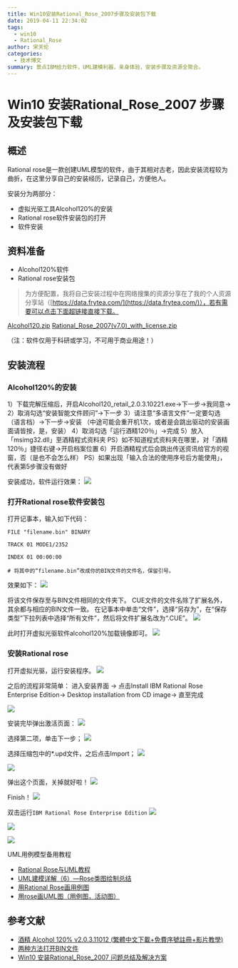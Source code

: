 ```yaml
---
title: Win10安装Rational_Rose_2007步骤及安装包下载
date: 2019-04-11 22:34:02
tags: 
  - win10
  - Rational_Rose
author: 宋天伦
categories:
  - 技术博文
summary: 景点IBM给力软件，UML建模利器，亲身体验，安装步骤及资源全聚合。
---
```


# Win10 安装Rational_Rose_2007 步骤及安装包下载

## 概述
Rational rose是一款创建UML模型的软件，由于其相对古老，因此安装流程较为曲折，在这里分享自己的安装经历，记录自己，方便他人。

安装分为两部分：
- 虚拟光驱工具Alcohol120%的安装
- Rational rose软件安装包的打开
- 软件安装

## 资料准备
- Alcohol120%软件
- Rational rose安装包
>为方便配置，我将自己安装过程中在网络搜集的资源分享在了我的个人资源分享站（[https://data.frytea.com/](https://data.frytea.com/)），若有需要可以点击下面超链接直接下载。

[Alcohol120.zip](https://data.frytea.com/?/Public/windows%20Tools/Alcohol120.zip)
[Rational_Rose_2007(v7.0)_with_license.zip](https://data.frytea.com/?/Public/windows%20Tools/Rational_Rose_2007%28v7.0%29_with_license.zip)

（注：软件仅用于科研或学习，不可用于商业用途！）

## 安装流程

### Alcohol120%的安装
1）下载完解压缩后，开启Alcohol120_retail_2.0.3.10221.exe→下一步→我同意→
2）取消勾选“安装智能文件顾问”→下一步
3）请注意“多语言文件”一定要勾选（语言档）→下一步→安装
（中途可能会重开机1次，或者是会跳出驱动的安装画面请皆按，是，安装）
4）取消勾选「运行酒精120％」→完成
5）放入「msimg32.dll」至酒精程式资料夹
PS）如不知道程式资料夹在哪里，对「酒精120％」捷径右键→开启档案位置
6）开启酒精程式后会跳出传送资讯给官方的视窗，否（是也不会怎么样）
PS）如果出现「输入合法的使用序号后方能使用」，代表第5步骤没有做好

安装成功，软件运行效果：
![](https://raw.githubusercontent.com/songtianlun/Image-Hosting/image/20190411221325.png)

### 打开Rational rose软件安装包
打开记事本，输入如下代码：

```
FILE "filename.bin" BINARY

TRACK 01 MODE1/2352

INDEX 01 00:00:00

# 将其中的“filename.bin”改成你的BIN文件的文件名，保留引号。
```

效果如下：
![](https://raw.githubusercontent.com/songtianlun/Image-Hosting/image/20190411221602.png)

将该文件保存至与BIN文件相同的文件夹下。
CUE文件的文件名除了扩展名外，其余都与相应的BIN文件一致。
在记事本中单击“文件”，选择“另存为”，在“保存类型”下拉列表中选择“所有文件”，然后将文件扩展名改为“.CUE”。
![](https://raw.githubusercontent.com/songtianlun/Image-Hosting/image/20190411221638.png)

此时打开虚拟光驱软件alcohol120%加载镜像即可。
![](https://raw.githubusercontent.com/songtianlun/Image-Hosting/image/20190411221837.png)

### 安装Rational rose
打开虚拟光驱，运行安装程序。
![](https://raw.githubusercontent.com/songtianlun/Image-Hosting/image/20190411222539.png)

之后的流程非常简单：
进入安装界面 -> 点击Install IBM Rational Rose Enterprise Edition-> Desktop installation from CD image-> 直至完成

![](https://raw.githubusercontent.com/songtianlun/Image-Hosting/image/20190411222621.png)

安装完毕弹出激活页面：
![](https://raw.githubusercontent.com/songtianlun/Image-Hosting/image/20190411222046.png)

选择第二项，单击下一步；
![](https://raw.githubusercontent.com/songtianlun/Image-Hosting/image/20190411222119.png)

选择压缩包中的*.upd文件，之后点击Import；
![](https://raw.githubusercontent.com/songtianlun/Image-Hosting/image/20190411222214.png)

![](https://raw.githubusercontent.com/songtianlun/Image-Hosting/image/20190411222407.png)

弹出这个页面，关掉就好啦！
![](https://raw.githubusercontent.com/songtianlun/Image-Hosting/image/20190411222713.png)

Finish！
![](https://raw.githubusercontent.com/songtianlun/Image-Hosting/image/20190411222315.png)

双击运行`IBM Rational Rose Enterprise Edition`
![](https://raw.githubusercontent.com/songtianlun/Image-Hosting/image/20190411222750.png)

![](https://raw.githubusercontent.com/songtianlun/Image-Hosting/image/20190411222852.png)

![](https://raw.githubusercontent.com/songtianlun/Image-Hosting/image/20190411222957.png)


UML用例模型备用教程
- [Rational Rose与UML教程](https://www.cnblogs.com/xuyuanjia/p/5808517.html)
- [UML建模详解（6）—Rose类图绘制总结](https://blog.csdn.net/fanyun_01/article/details/51094799)
- [用Rational Rose画用例图](https://jingyan.baidu.com/article/3f16e003c3b9172591c10301.html)
- [用rose画UML图（用例图，活动图）](https://www.cnblogs.com/lilicat/p/5540861.html)



## 参考文献
- [酒精 Alcohol 120% v2.0.3.11012 (繁體中文下載+免費序號註冊+影片教學)](http://a4287604.pixnet.net/blog/post/130199243-%E9%85%92%E7%B2%BE-alcohol-120%25-v2.0.3.10121-%28%E7%B9%81%E9%AB%94%E4%B8%AD%E6%96%87%E4%B8%8B%E8%BC%89%2B%E8%A8%BB%E5%86%8A%2B)
- [两种方法打开BIN文件](https://jingyan.baidu.com/article/8275fc862c4ed946a03cf63c.html)
- [Win10 安装Rational_Rose_2007 问题总结及解决方案](https://www.cnblogs.com/nmdzwps/p/5553281.html)
